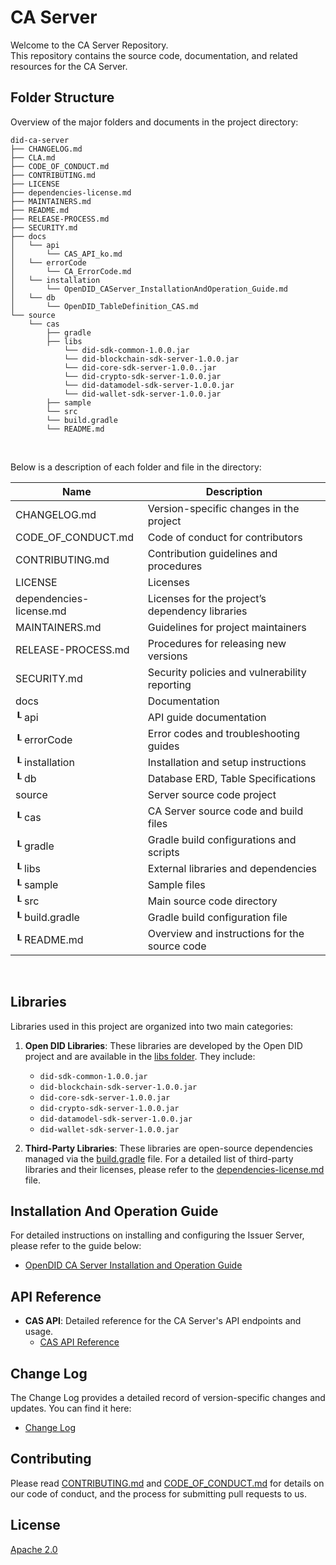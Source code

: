 CA Server
==

Welcome to the CA Server Repository. <br>
This repository contains the source code, documentation, and related resources for the CA Server.

## Folder Structure
Overview of the major folders and documents in the project directory:

```
did-ca-server
├── CHANGELOG.md
├── CLA.md
├── CODE_OF_CONDUCT.md
├── CONTRIBUTING.md
├── LICENSE
├── dependencies-license.md
├── MAINTAINERS.md
├── README.md
├── RELEASE-PROCESS.md
├── SECURITY.md
├── docs
│   └── api
│       └── CAS_API_ko.md
│   └── errorCode
│       └── CA_ErrorCode.md
│   └── installation
│       └── OpenDID_CAServer_InstallationAndOperation_Guide.md
│   └── db
│       └── OpenDID_TableDefinition_CAS.md
└── source
    └── cas
        ├── gradle
        ├── libs
            └── did-sdk-common-1.0.0.jar
            └── did-blockchain-sdk-server-1.0.0.jar
            └── did-core-sdk-server-1.0.0..jar
            └── did-crypto-sdk-server-1.0.0.jar
            └── did-datamodel-sdk-server-1.0.0.jar
            └── did-wallet-sdk-server-1.0.0.jar
        ├── sample
        └── src
        └── build.gradle
        └── README.md
```

<br/>

Below is a description of each folder and file in the directory:

| Name                    | Description                                     |
| ----------------------- | ----------------------------------------------- |
| CHANGELOG.md            | Version-specific changes in the project         |
| CODE_OF_CONDUCT.md      | Code of conduct for contributors                |
| CONTRIBUTING.md         | Contribution guidelines and procedures          |
| LICENSE                 | Licenses                                        |
| dependencies-license.md | Licenses for the project’s dependency libraries |
| MAINTAINERS.md          | Guidelines for project maintainers              |
| RELEASE-PROCESS.md      | Procedures for releasing new versions           |
| SECURITY.md             | Security policies and vulnerability reporting   |
| docs                    | Documentation                                   |
| ┖ api                   | API guide documentation                         |
| ┖ errorCode             | Error codes and troubleshooting guides          |
| ┖ installation          | Installation and setup instructions             |
| ┖ db                    | Database ERD,  Table Specifications             |
| source                  | Server source code project                      |
| ┖ cas                   | CA Server source code and build files           |
|   ┖ gradle              | Gradle build configurations and scripts         |
|   ┖ libs                | External libraries and dependencies             |
|   ┖ sample              | Sample files                                    |
|   ┖ src                 | Main source code directory                      |
|   ┖ build.gradle        | Gradle build configuration file                 |
|   ┖ README.md           | Overview and instructions for the source code   |

<br/>


## Libraries

Libraries used in this project are organized into two main categories:

1. **Open DID Libraries**: These libraries are developed by the Open DID project and are available in the [libs folder](source/cas/libs). They include:

   - `did-sdk-common-1.0.0.jar`
   - `did-blockchain-sdk-server-1.0.0.jar`
   - `did-core-sdk-server-1.0.0.jar`
   - `did-crypto-sdk-server-1.0.0.jar`
   - `did-datamodel-sdk-server-1.0.0.jar`
   - `did-wallet-sdk-server-1.0.0.jar`

2. **Third-Party Libraries**: These libraries are open-source dependencies managed via the [build.gradle](source/cas/build.gradle) file. For a detailed list of third-party libraries and their licenses, please refer to the [dependencies-license.md](dependencies-license.md) file.

## Installation And Operation Guide

For detailed instructions on installing and configuring the Issuer Server, please refer to the guide below:
- [OpenDID CA Server Installation and Operation Guide](docs/installation/OpenDID_CAServer_InstallationAndOperation_Guide.md)  

## API Reference

- **CAS API**: Detailed reference for the CA Server's API endpoints and usage.
  - [CAS API Reference](docs/api/CAS_API_ko.md)

## Change Log

The Change Log provides a detailed record of version-specific changes and updates. You can find it here:
- [Change Log](./CHANGELOG.md)  

## Contributing

Please read [CONTRIBUTING.md](CONTRIBUTING.md) and [CODE_OF_CONDUCT.md](CODE_OF_CONDUCT.md) for details on our code of conduct, and the process for submitting pull requests to us.

## License
[Apache 2.0](LICENSE)